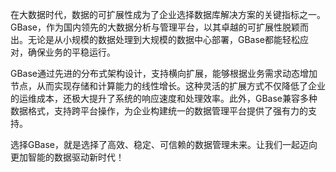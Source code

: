 在大数据时代，数据的可扩展性成为了企业选择数据库解决方案的关键指标之一。GBase，作为国内领先的大数据分析与管理平台，以其卓越的可扩展性脱颖而出。无论是从小规模的数据处理到大规模的数据中心部署，GBase都能轻松应对，确保业务的平稳运行。

GBase通过先进的分布式架构设计，支持横向扩展，能够根据业务需求动态增加节点，从而实现存储和计算能力的线性增长。这种灵活的扩展方式不仅降低了企业的运维成本，还极大提升了系统的响应速度和处理效率。此外，GBase兼容多种数据格式，支持跨平台操作，为企业构建统一的数据管理平台提供了强有力的支持。

选择GBase，就是选择了高效、稳定、可信赖的数据管理未来。让我们一起迈向更加智能的数据驱动新时代！